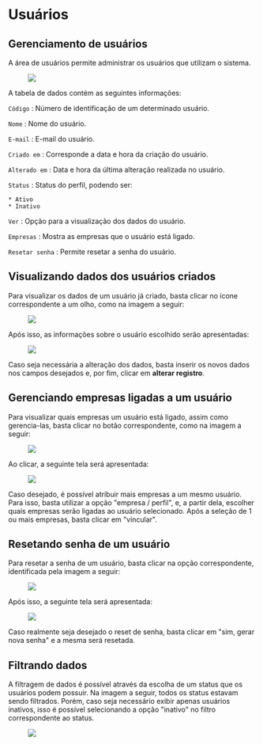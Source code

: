 # Usuários

## Gerenciamento de usuários

A área de usuários permite administrar os usuários que utilizam o sistema.

<figure class="images">
    <img src="../../../../assets/prints-operacional/usuarios.jpg" />
</figure>

A tabela de dados contém as seguintes informações:

`Código`
: Número de identificação de um determinado usuário.

`Nome`
: Nome do usuário.

`E-mail`
: E-mail do usuário.

`Criado em`
: Corresponde a data e hora da criação do usuário.

`Alterado em`
: Data e hora da última alteração realizada no usuário.

`Status`
: Status do perfil, podendo ser:

    * Ativo
    * Inativo

`Ver`
: Opção para a visualização dos dados do usuário.

`Empresas`
: Mostra as empresas que o usuário está ligado.

`Resetar senha`
: Permite resetar a senha do usuário.

## Visualizando dados dos usuários criados

Para visualizar os dados de um usuário já criado, basta clicar no ícone correspondente a um olho, como na imagem a seguir:

<figure class="images">
    <img src="../../../../assets/prints-operacional/usuarios-olho.jpg" />
</figure>

Após isso, as informações sobre o usuário escolhido serão apresentadas:

<figure class="images">
    <img src="../../../../assets/prints-operacional/usuarios-visualizando.jpg" />
</figure>

Caso seja necessária a alteração dos dados, basta inserir os novos dados nos campos desejados e, por fim, clicar em **alterar registro**.

## Gerenciando empresas ligadas a um usuário

Para visualizar quais empresas um usuário está ligado, assim como gerencia-las, basta clicar no botão correspondente, como na imagem a seguir:

<figure class="images">
    <img src="../../../../assets/prints-operacional/usuarios-empresas-botao.jpg" />
</figure>

Ao clicar, a seguinte tela será apresentada:

<figure class="images">
    <img src="../../../../assets/prints-operacional/usuarios-empresas.jpg" />
</figure>

Caso desejado, é possível atribuir mais empresas a um mesmo usuário. Para isso, basta utilizar a opção "empresa / perfil", e, a partir dela, escolher quais empresas serão ligadas ao usuário selecionado. Após a seleção de 1 ou mais empresas, basta clicar em "vincular".

## Resetando senha de um usuário

Para resetar a senha de um usuário, basta clicar na opção correspondente, identificada pela imagem a seguir:

<figure class="images">
    <img src="../../../../assets/prints-operacional/usuarios-resetar-botao.jpg" />
</figure>

Após isso, a seguinte tela será apresentada:

<figure class="images">
    <img src="../../../../assets/prints-operacional/usuarios-resetar-senha.jpg" />
</figure>

Caso realmente seja desejado o reset de senha, basta clicar em "sim, gerar nova senha" e a mesma será resetada.

## Filtrando dados

A filtragem de dados é possível através da escolha de um status que os usuários podem possuir. Na imagem a seguir, todos os status estavam sendo filtrados. Porém, caso seja necessário exibir apenas usuários inativos, isso é possível selecionando a opção "inativo" no filtro correspondente ao status.

<figure class="images">
    <img src="../../../../assets/prints-operacional/usuarios-filtro.jpg" />
</figure>